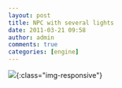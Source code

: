 ```yaml
---
layout: post
title: NPC with several lights
date: 2011-03-21 09:58
author: admin
comments: true
categories: [engine]
---
```


![](/blog/images/uploads/2011/03/soldier_face.jpg){:class="img-responsive"}
